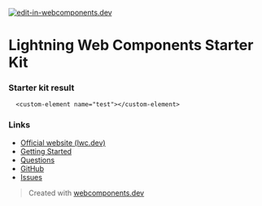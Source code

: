 [![edit-in-webcomponents.dev](https://webcomponents.dev/assets/ext/edit_in_wcd.svg)](https://webcomponents.dev/edit/I8BnggSUGRsgFzSgtjW4)
# Lightning Web Components Starter Kit

### Starter kit result

```showcase
  <custom-element name="test"></custom-element>
```

### Links

- [Official website (lwc.dev)](https://lwc.dev)
- [Getting Started](https://lwc.dev/guide/introduction)
- [Questions](https://salesforce.stackexchange.com/questions/tagged/lightning-web-components)
- [GitHub](https://github.com/salesforce/lwc)
- [Issues](https://github.com/salesforce/lwc/issues)

> Created with [webcomponents.dev](https://webcomponents.dev)
